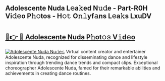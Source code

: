 ## Adolescente Nuda L𝚎a𝚔ed N𝚞𝚍e - Part-R0H Vi𝚍𝚎o P𝚑𝚘tos - H𝚘𝚝 O𝚗𝚕yf𝚊ns L𝚎a𝚔s LxuDV

# <h2><a href="http://kf2dco.oniu.top/?m=Adolescente+Nuda">🔗👉 🔴 Adolescente Nuda P𝚑ot𝚘𝚜 V𝚒d𝚎o</a></h2>

[![Adolescente Nuda Nu𝚍e𝚜](https://i.imgur.com/0qMVB7G.gif)](http://kf2dco.oniu.top/?m=Adolescente+Nuda)
Virtual content creator and entertainer Adolescente Nuda, recognized for disseminating dance and lifestyle inspiration through trending dance trends and compact clips. Exceptional choreographer Adolescente Nuda, famed for their remarkable abilities and achievements in creating dance routines.  
